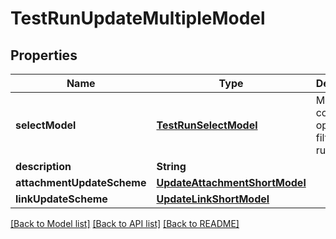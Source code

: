 # TestRunUpdateMultipleModel

## Properties
Name | Type | Description | Notes
------------ | ------------- | ------------- | -------------
**selectModel** | [**TestRunSelectModel**](TestRunSelectModel.md) | Model containing options to filter test runs | 
**description** | **String** |  | [optional] 
**attachmentUpdateScheme** | [**UpdateAttachmentShortModel**](UpdateAttachmentShortModel.md) |  | 
**linkUpdateScheme** | [**UpdateLinkShortModel**](UpdateLinkShortModel.md) |  | 

[[Back to Model list]](../README.md#documentation-for-models) [[Back to API list]](../README.md#documentation-for-api-endpoints) [[Back to README]](../README.md)


